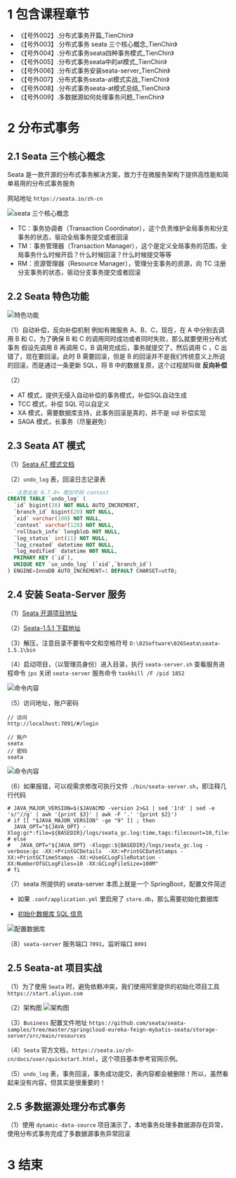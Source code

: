 # 1 包含课程章节

* 《【号外002】.分布式事务开篇_TienChin》
* 《【号外003】.分布式事务 seata 三个核心概念_TienChin》
* 《【号外004】.分布式事务seata四种事务模式_TienChin》
* 《【号外005】.分布式事务seata中的at模式_TienChin》
* 《【号外006】.分布式事务安装seata-server_TienChin》
* 《【号外007】.分布式事务seata-at模式实战_TienChin》
* 《【号外008】.分布式事务seata-at模式总结_TienChin》
* 《【号外009】.多数据源如何处理事务问题_TienChin》


# 2 分布式事务

## 2.1 Seata 三个核心概念

Seata 是一款开源的分布式事务解决方案，致力于在微服务架构下提供高性能和简单易用的分布式事务服务

网站地址 `https://seata.io/zh-cn`

![seata 三个核心概念](http://image.mktongxue.com/202206/016.png)

* TC：事务协调者（Transaction Coordinator），这个负责维护全局事务和分⽀事务的状态，驱动全局事务提交或者回滚
* TM：事务管理器（Transaction Manager），这个是定义全局事务的范围，全局事务什么时候开启？什么时候回滚？什么时候提交等等
* RM：资源管理器（Resource Manager），管理分⽀事务的资源，向 TC 注册分⽀事务的状态，驱动分⽀事务提交或者回滚

## 2.2 Seata 特色功能

![特色功能](http://image.mktongxue.com/202206/017.png)

（1）自动补偿，反向补偿机制
例如有微服务 A、B、C，现在，在 A 中分别去调⽤ B 和 C，为了确保 B 和 C 的调⽤同时成功或者同时失败，那么就要使⽤分布式事务
假设先调⽤ B 再调⽤ C，B 调⽤完成后，事务就提交了，然后调⽤ C ，C 出错了，现在要回滚。此时 B 需要回滚，但是 B 的回滚并不是我们传统意义上所说的回滚，⽽是通过⼀条更新 SQL，将 B 中的数据复原，这个过程就叫做 **反向补偿**

（2）
* AT 模式，提供无侵入自动补偿的事务模式，补偿SQL自动生成
* TCC 模式，补偿 SQL 可以自定义
* XA 模式，需要数据库支持，此事务回滚是真的，并不是 sql 补偿实现
* SAGA 模式，长事务（尽量避免）

## 2.3 Seata AT 模式

（1）[Seata AT 模式文档](https://seata.io/zh-cn/docs/dev/mode/at-mode.html)

（2）`undo_log` 表，回滚日志记录表
```sql
-- 注意此处 0.7.0+ 增加字段 context
CREATE TABLE `undo_log` (
  `id` bigint(20) NOT NULL AUTO_INCREMENT,
  `branch_id` bigint(20) NOT NULL,
  `xid` varchar(100) NOT NULL,
  `context` varchar(128) NOT NULL,
  `rollback_info` longblob NOT NULL,
  `log_status` int(11) NOT NULL,
  `log_created` datetime NOT NULL,
  `log_modified` datetime NOT NULL,
  PRIMARY KEY (`id`),
  UNIQUE KEY `ux_undo_log` (`xid`,`branch_id`)
) ENGINE=InnoDB AUTO_INCREMENT=1 DEFAULT CHARSET=utf8;
```

## 2.4 安装 Seata-Server 服务

（1）[Seata 开源项目地址](https://github.com/seata/seata)

（2）[Seata-1.5.1 下载地址](https://github.com/seata/seata/releases/tag/v1.5.1)

（3）解压，注意目录不要有中文和空格符号 `D:\02Software\026Seata\seata-1.5.1\bin`

（4）启动项目，（以管理员身份）进入目录，执行 `seata-server.sh`
查看服务进程命令 `jps`
关闭 `seata-server` 服务命令 `taskkill /F /pid 1852`

![命令内容](http://image.mktongxue.com/202206/018.png)

（5）访问地址，账户密码
```Text
// 访问
http://localhost:7091/#/login

// 账户
seata
// 密码
seata
```

![命令内容](http://image.mktongxue.com/202206/019.png)

（6）如果报错，可以视需求修改可执行文件 `./bin/seata-server.sh`，即注释几行代码
```text
# JAVA_MAJOR_VERSION=$($JAVACMD -version 2>&1 | sed '1!d' | sed -e 's/"//g' | awk '{print $3}' | awk -F '.' '{print $2}')
# if [[ "$JAVA_MAJOR_VERSION" -ge "9" ]] ; then
  JAVA_OPT="${JAVA_OPT} -Xlog:gc*:file=${BASEDIR}/logs/seata_gc.log:time,tags:filecount=10,filesize=102400"
# else
#   JAVA_OPT="${JAVA_OPT} -Xloggc:${BASEDIR}/logs/seata_gc.log -verbose:gc -XX:+PrintGCDetails  -XX:+PrintGCDateStamps -XX:+PrintGCTimeStamps -XX:+UseGCLogFileRotation -XX:NumberOfGCLogFiles=10 -XX:GCLogFileSize=100M"
# fi
```

（7）seata 所提供的 seata-server 本质上就是⼀个 SpringBoot，配置文件简述

* 如果 `.conf/application.yml` 里启用了 `store.db`，那么需要初始化数据库

* [初始化数据库 SQL 信息](https://github.com/seata/seata/blob/develop/script/server/db/mysql.sql)

![配置数据库](http://image.mktongxue.com/202206/020.png)

（8）`seata-server` 服务端口 `7091`，监听端口 `8091`

## 2.5 Seata-at 项目实战

（1）为了使用 `Seata` 时，避免依赖冲突，我们使用阿里提供的初始化项目工具 `https://start.aliyun.com`

（2）架构图
![架构图](http://image.mktongxue.com/202207/001.png)

（3）`Business` 配置文件地址 `https://github.com/seata/seata-samples/tree/master/springcloud-eureka-feign-mybatis-seata/storage-server/src/main/resources`

（4）`Seata` 官方文档，`https://seata.io/zh-cn/docs/user/quickstart.html`，这个项目基本参考官网示例。

（5）`undo_log` 表，事务回滚，事务成功提交，表内容都会被删除！所以，虽然看起来没有内容，但其实是很重要的！

## 2.5 多数据源处理分布式事务

（1）使用 `dynamic-data-source` 项目演示了，本地事务处理多数据源存在异常，使用分布式事务完成了多数据源事务异常回滚

# 3 结束
